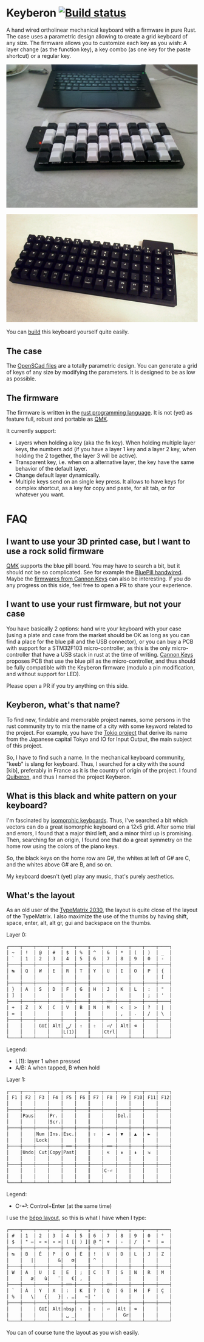 # Keyberon [![Build status](https://travis-ci.org/TeXitoi/keyberon.svg?branch=master)](https://travis-ci.org/TeXitoi/keyberon)

A hand wired ortholinear mechanical keyboard with a firmware in pure Rust. The case uses a parametric design allowing to create a grid keyboard of any size. The firmware allows you to customize each key as you wish: A layer change (as the function key), a key combo (as one key for the paste shortcut) or a regular key.

![photo](images/keyberon.jpg)

![photo](images/keyberon5x15.jpg)

You can [build](BUILDING.md) this keyboard yourself quite easily.

## The case

The [OpenSCad files](cad/) are a totally parametric design. You can generate a grid of keys of any size by modifying the parameters. It is designed to be as low as possible.

## The firmware

The firmware is written in the [rust programming language](https://rust-lang.org). It is not (yet) as feature full, robust and portable as [QMK](https://github.com/qmk/qmk_firmware).

It currently support:
 - Layers when holding a key (aka the fn key). When holding multiple layer keys, the numbers add (if you have a layer 1 key and a layer 2 key, when holding the 2 together, the layer 3 will be active).
 - Transparent key, i.e. when on a alternative layer, the key have the same behavior of the default layer.
 - Change default layer dynamically.
 - Multiple keys send on an single key press. It allows to have keys for complex shortcut, as a key for copy and paste, for alt tab, or for whatever you want.

# FAQ

## I want to use your 3D printed case, but I want to use a rock solid firmware

[QMK](https://github.com/qmk/qmk_firmware) supports the blue pill board. You may have to search a bit, but it should not be so complicated. See for example the [BluePill handwired](https://github.com/qmk/qmk_firmware/tree/master/keyboards/handwired/bluepill). Maybe the [firmwares from Cannon Keys](https://github.com/qmk/qmk_firmware/tree/master/keyboards/cannonkeys) can also be interesting. If you do any progress on this side, feel free to open a PR to share your experience.

## I want to use your rust firmware, but not your case

You have basically 2 options: hand wire your keyboard with your case (using a plate and case from the market should be OK as long as you can find a place for the blue pill and the USB connector), or you can buy a PCB with support for a STM32F103 micro-controller, as this is the only micro-controller that have a USB stack in rust at the time of writing. [Cannon Keys](https://cannonkeys.com/) proposes PCB that use the blue pill as the micro-controller, and thus should be fully compatible with the Keyberon firmware (modulo a pin modification, and without support for LED).

Please open a PR if you try anything on this side.

## Keyberon, what's that name?

To find new, findable and memorable project names, some persons in the rust community try to mix the name of a city with some keyword related to the project. For example, you have the [Tokio project](https://tokio.rs/) that derive its name from the Japanese capital Tokyo and IO for Input Output, the main subject of this project.

So, I have to find such a name. In the mechanical keyboard community, "keeb" is slang for keyboard. Thus, I searched for a city with the sound [kib], preferably in France as it is the country of origin of the project. I found [Quiberon](https://en.wikipedia.org/wiki/Quiberon), and thus I named the project Keyberon.

## What is this black and white pattern on your keyboard?

I'm fascinated by [isomorphic keyboards](https://en.wikipedia.org/wiki/Isomorphic_keyboard). Thus, I've searched a bit which vectors can do a great isomorphic keyboard on a 12x5 grid. After some trial and errors, I found that a major third left, and a minor third up is promising. Then, searching for an origin, I found one that do a great symmetry on the home row using the colors of the piano keys.

So, the black keys on the home row are G#, the whites at left of G# are C, and the whites above G# are B, and so on.

My keyboard doesn't (yet) play any music, that's purely aesthetics.

## What's the layout

As an old user of the [TypeMatrix 2030](http://www.typematrix.com/2030/features.php), the layout is quite close of the layout of the TypeMatrix. I also maximize the use of the thumbs by having shift, space, enter, alt, alt gr, gui and backspace on the thumbs.

Layer 0:
```
┌────┬────┬────┬────┬────┬────╥────┬────┬────┬────┬────┬────┐
│ ~  │ !  │ @  │ #  │ $  │ %  ║ ^  │ &  │ *  │ (  │ )  │ _  │
│ `  │ 1  │ 2  │ 3  │ 4  │ 5  ║ 6  │ 7  │ 8  │ 9  │ 0  │ -  │
├────┼────┼────┼────┼────┼────╫────┼────┼────┼────┼────┼────┤
│ ↹  │ Q  │ W  │ E  │ R  │ T  ║ Y  │ U  │ I  │ O  │ P  │ {  │
│    │    │    │    │    │    ║    │    │    │    │    │ [  │
├────┼────┼────┼────┼────┼────╫────┼────┼────┼────┼────┼────┤
│ }  │ A  │ S  │ D  │ F  │ G  ║ H  │ J  │ K  │ L  │ :  │ "  │
│ ]  │    │    │    │    │    ║    │    │    │    │ ;  │ '  │
├────┼────┼────┼────┼─══─┼────╫────┼─══─┼────┼────┼────┼────┤
│ +  │ Z  │ X  │ C  │ V  │ B  ║ N  │ M  │ <  │ >  │ ?  │ |  │
│ =  │    │    │    │    │    ║    │    │ ,  │ .  │ /  │ \  │
├────┼────┼────┼────┼────┼────╫────┼────┼────┼────┼────┼────┤
│    │    │ GUI│ Alt│ ␣/ │ ⇧  ║ ⇧  │ ⏎/ │ Alt│ ⌫  │    │    │
│    │    │    │    │L(1)│    ║    │Ctrl│    │    │    │    │
└────┴────┴────┴────┴────┴────╨────┴────┴────┴────┴────┴────┘
```
Legend:
 - L(1): layer 1 when pressed
 - A/B: A when tapped, B when hold

Layer 1:
```
┌────┬────┬────┬────┬────┬────╥────┬────┬────┬────┬────┬────┐
│ F1 │ F2 │ F3 │ F4 │ F5 │ F6 ║ F7 │ F8 │ F9 │ F10│ F11│ F12│
│    │    │    │    │    │    ║    │    │    │    │    │    │
├────┼────┼────┼────┼────┼────╫────┼────┼────┼────┼────┼────┤
│    │Paus│    │Pr. │    │    ║    │    │Del.│    │    │    │
│    │    │    │Scr.│    │    ║    │    │    │    │    │    │
├────┼────┼────┼────┼────┼────╫────┼────┼────┼────┼────┼────┤
│    │    │Num │Ins.│Esc.│    ║ ⇪  │ ◄  │ ▼  │ ▲  │ ►  │    │
│    │    │Lock│    │    │    ║    │    │    │    │    │    │
├────┼────┼────┼────┼─══─┼────╫────┼─══─┼────┼────┼────┼────┤
│    │Undo│ Cut│Copy│Past│    ║    │ ⇱  │ ⇟  │ ⇞  │ ⇲  │    │
│    │    │    │    │    │    ║    │    │    │    │    │    │
├────┼────┼────┼────┼────┼────╫────┼────┼────┼────┼────┼────┤
│    │    │    │    │    │    ║    │C-⏎ │    │    │    │    │
│    │    │    │    │    │    ║    │    │    │    │    │    │
└────┴────┴────┴────┴────┴────╨────┴────┴────┴────┴────┴────┘
```
Legend:
 - C-⏎: Control+Enter (at the same time)


I use the [bépo layout](https://bepo.fr), so this is what I have when I type:
```
┌────┬────┬────┬────┬────┬────╥────┬────┬────┬────┬────┬────┐
│ #  │ 1  │ 2  │ 3  │ 4  │ 5  ║ 6  │ 7  │ 8  │ 9  │ 0  │ °  │
│ $  │ " —│ « <│ » >│ ( [│ ) ]║ @ ^│ +  │ -  │ /  │ *  │ =  │
├────┼────┼────┼────┼────┼────╫────┼────┼────┼────┼────┼────┤
│ ↹  │ B  │ É  │ P  │ O  │ È  ║ !  │ V  │ D  │ L  │ J  │ Z  │
│    │   |│    │   &│   œ│    ║ ^  │    │    │    │    │    │
├────┼────┼────┼────┼────┼────╫────┼────┼────┼────┼────┼────┤
│ W  │ A  │ U  │ I  │ E  │ ;  ║ C  │ T  │ S  │ N  │ R  │ M  │
│    │   æ│   ù│   ¨│   €│ ,  ║    │    │    │    │    │    │
├────┼────┼────┼────┼─══─┼────╫────┼─══─┼────┼────┼────┼────┤
│ `  │ À  │ Y  │ X  │ :  │ K  ║ ?  │ Q  │ G  │ H  │ F  │ Ç  │
│ %  │   \│   {│   }│ . …│   ~║ '  │    │    │    │    │    │
├────┼────┼────┼────┼────┼────╫────┼────┼────┼────┼────┼────┤
│    │    │ GUI│ Alt│nbsp│ ⇧  ║ ⇧  │ ⏎  │Alt │ ⌫  │    │    │
│    │    │    │    │ ␣ _│    ║    │    │  Gr│    │    │    │
└────┴────┴────┴────┴────┴────╨────┴────┴────┴────┴────┴────┘
```

You can of course tune the layout as you wish easily.
